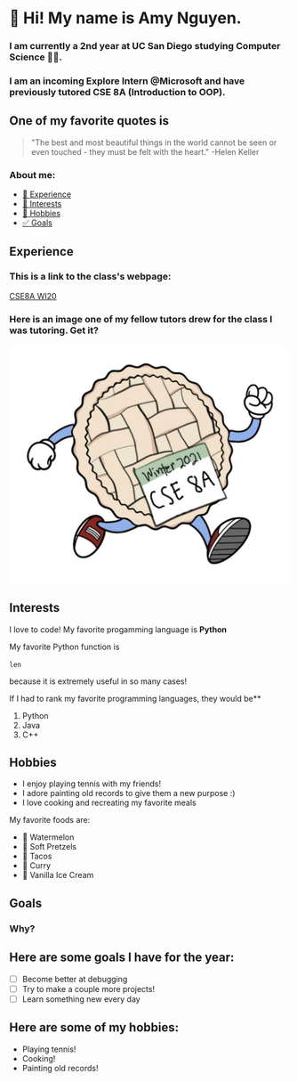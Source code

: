 # :cherry_blossom: Hi! My name is **Amy Nguyen**.
### I am currently a 2nd year at UC San Diego studying Computer Science :woman_technologist:. 
### I am an incoming Explore Intern @Microsoft and have previously tutored CSE 8A (Introduction to OOP).

## One of my favorite quotes is
> "The best and most beautiful things in the world cannot be seen or even touched - they must be felt with the heart." -Helen Keller

### About me:
* [:wrench: Experience](#Experience)
* [:mag_right: Interests](#Interests)
* [:art: Hobbies](#Hobbies)
* [:white_check_mark: Goals](#Goals)

## Experience
### This is a link to the class's webpage:

[CSE8A WI20](https://ucsd-cse8a-w21.github.io/)

### Here is an image one of my fellow tutors drew for the class I was tutoring. Get it? 

![Image of Python](pie.png)


## Interests

I love to code! My favorite progamming language is **Python**

My favorite Python function is 

`len` 

because it is extremely useful in so many cases!

If I had to rank my favorite programming languages, they would be**

1. Python
2. Java
3. C++

## Hobbies

* I enjoy playing tennis with my friends!
* I adore painting old records to give them a new purpose :) 
* I love cooking and recreating my favorite meals

My favorite foods are:
* :watermelon: Watermelon
* :pretzel: Soft Pretzels
* :taco: Tacos
* :curry: Curry
* :icecream: Vanilla Ice Cream

## Goals


### **Why?**

## Here are some goals I have for the year:

- [ ] Become better at debugging
- [ ] Try to make a couple more projects!
- [ ] Learn something new every day

## Here are some of my hobbies: 

* Playing tennis!
* Cooking!
* Painting old records!






